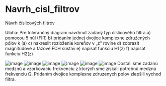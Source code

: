 # Navrh_cisl_filtrov
Návrh číslicových filtrov

Uloha:
Pre tolerančný diagram navrhnut zadaný typ číslicového filtra 
a) pomocou 5 núl (FIR)
b) pridaním jednej dvojice komplexne združených pólov k (a)
c) nakreslit rozloženie koreňov v „z“ rovine
d) zobrazit magnitúdové a fázové FCH sústav
e) napísat funkciu H1(z) 
f) napísat funkciu H2(z) 

![image](https://github.com/AnhelinaKyrylova/N-vrh-slicov-ch-filtrov/assets/125809414/4726bb8b-1b7a-46b4-a017-2585b7613ca6)
![image](https://github.com/AnhelinaKyrylova/N-vrh-slicov-ch-filtrov/assets/125809414/afa32793-d33d-4306-9967-8a3a7480d480)
![image](https://github.com/AnhelinaKyrylova/N-vrh-slicov-ch-filtrov/assets/125809414/dbf757cf-763a-4c16-872b-59be40d61096)
![image](https://github.com/AnhelinaKyrylova/N-vrh-slicov-ch-filtrov/assets/125809414/4f3a5649-1849-4211-8145-8de1687cc80d)
![image](https://github.com/AnhelinaKyrylova/N-vrh-slicov-ch-filtrov/assets/125809414/835ec5c9-8dde-4085-bf70-9e2b532e0d38)
![image](https://github.com/AnhelinaKyrylova/N-vrh-slicov-ch-filtrov/assets/125809414/0eb4ab37-c94c-4a70-9069-77565e697a87)
Dostali sme zadanú medznú a vzorkovaciu frekvenciu z ktorých sme získali potrebnú medznú frekvenciu Ω. Pridaním dvojice komplexne zdruzenych polov zlepšili vychod filtra.
